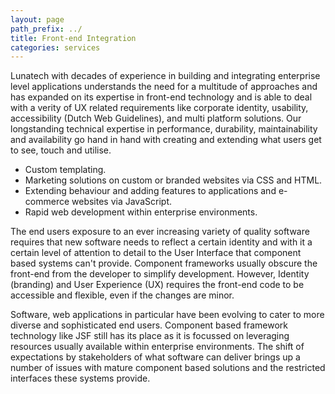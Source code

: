 ```yaml
---
layout: page
path_prefix: ../
title: Front-end Integration
categories: services
---
```



Lunatech with decades of experience in building and integrating enterprise level applications understands the need for a multitude of approaches and has expanded on its expertise in front-end technology and is able to deal with a verity of UX related requirements like corporate identity, usability, accessibility (Dutch Web Guidelines), and multi platform solutions. Our longstanding technical expertise in performance, durability, maintainability and availability go hand in hand with creating and extending what users get to see, touch and utilise.

* Custom templating.
* Marketing solutions on custom or branded websites via CSS and HTML.
* Extending behaviour and adding features to applications and e-commerce websites via JavaScript.
* Rapid web development within enterprise environments.

The end users exposure to an ever increasing variety of quality software requires that new software needs to reflect a certain identity and with it a certain level of attention to detail to the User Interface that component based systems can't provide. Component frameworks usually obscure the front-end from the developer to simplify development. However, Identity (branding) and User Experience (UX) requires the front-end code to be accessible and flexible, even if the changes are minor.

Software, web applications in particular have been evolving to cater to more diverse and sophisticated end users. 
Component based framework technology like JSF still has its place as it is focussed on leveraging resources usually available within enterprise environments. 
The shift of expectations by stakeholders of what software can deliver brings up a number of issues with mature component based solutions and the restricted interfaces these systems provide.